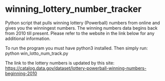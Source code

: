 # winning_lottery_number_tracker
Python script that pulls winning lottery (Powerball) numbers from online and gives you the winningest numbers.
The winning numbers data begins back from 2010 till present.  Please refer to the website in the link below for any additional information. 

To run the program you must have python3 installed.  Then simply run:
  python win_lotto_num_track.py
  
The link to the lottery numbers is updated by this site: https://catalog.data.gov/dataset/lottery-powerball-winning-numbers-beginning-2010

